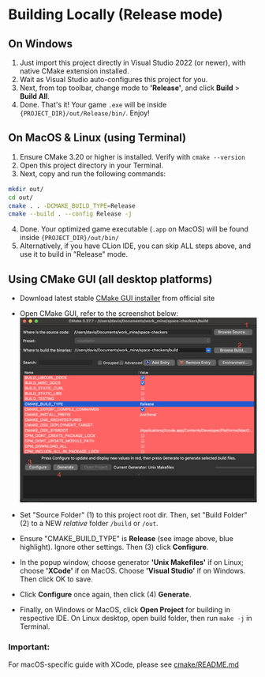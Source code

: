 # Building Locally (Release mode)

## On Windows

1. Just import this project directly in Visual Studio 2022 (or newer), with native CMake extension installed.
2. Wait as Visual Studio auto-configures this project for you.
3. Next, from top toolbar, change mode to **'Release'**, and click **Build** > **Build All**.
4. Done. That's it! Your game `.exe` will be inside `{PROJECT_DIR}/out/Release/bin/`. Enjoy!

## On MacOS & Linux (using Terminal)

1. Ensure CMake 3.20 or higher is installed. Verify with `cmake --version`
2. Open this project directory in your Terminal.
3. Next, copy and run the following commands:

```bash
mkdir out/
cd out/
cmake . . -DCMAKE_BUILD_TYPE=Release
cmake --build . --config Release -j

```

4. Done. Your optimized game executable (`.app` on MacOS) will be found inside `{PROJECT_DIR}/out/bin/`
5. Alternatively, if you have CLion IDE, you can skip ALL steps above, and use it to build in "Release" mode.

## Using CMake GUI (all desktop platforms)

- Download latest stable [CMake GUI installer](https://cmake.org/download/) from official site
- Open CMake GUI, refer to the screenshot below:
  ![cmake_screenshot](cmake/cmake_gui_screenshot.png)

- Set "Source Folder" (1) to this project root dir. Then, set "Build Folder" (2) to a NEW _relative_ folder `/build` or `/out`.
- Ensure "CMAKE_BUILD_TYPE" is **Release** (see image above, blue highlight). Ignore other settings. Then (3) click **Configure**.
- In the popup window, choose generator **'Unix Makefiles'** if on Linux; choose **'XCode'** if on MacOS. Choose **'Visual Studio'** if on Windows. Then click OK to save.
- Click **Configure** once again, then click (4) **Generate**.
- Finally, on Windows or MacOS, click **Open Project** for building in respective IDE. On Linux desktop, open build folder, then run `make -j` in Terminal.

### Important:

For macOS-specific guide with XCode, please see [cmake/README.md](cmake/README.md)
